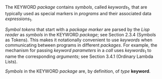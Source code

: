  



The KEYWORD *package* contains *symbols*, called *keywords*<sub>1</sub>, that are typically used as special markers in *programs* and their associated data *expressions*<sub>1</sub>. 



*Symbol tokens* that start with a *package marker* are parsed by the *Lisp reader* as *symbols* in the KEYWORD *package*; see Section 2.3.4 (Symbols as Tokens). This makes it notationally convenient to use *keywords* when communicating between programs in different *packages*. For example, the mechanism for passing *keyword parameters* in a *call* uses *keywords*<sub>1</sub> to name the corresponding *arguments*; see Section 3.4.1 (Ordinary Lambda Lists). 



*Symbols* in the KEYWORD *package* are, by definition, of *type* **keyword**. 



